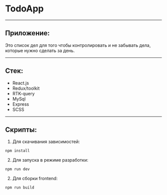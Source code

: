 # TodoApp

***
## Приложение:
Это список дел для того чтобы контролировать и не забывать дела, которые нужно сделать за день.
***
## Стек:
  - React.js
  - Redux/toolkit
  - RTK-query
  - MySql
  - Express
  - SCSS
***
## Скрипты:
1. Для скачивания зависимостей:
```
npm install
```
2. Для запуска в режиме разработки:
```
npm run dev
```
2. Для сборки frontend:
```
npm run build
```
